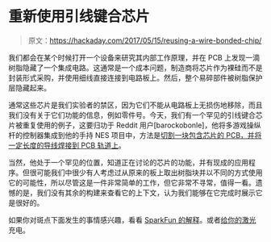 # 重新使用引线键合芯片

> 原文：<https://hackaday.com/2017/05/15/reusing-a-wire-bonded-chip/>

我们都会在某个时候打开一个设备来研究其内部工作原理，并在 PCB 上发现一滴树脂隐藏了一个集成电路。这通常是一个成本问题，制造商将芯片作为裸硅而不是封装形式采购，并使用细线直接连接到电路板上。然后，整个易碎部件被树脂保护层隐藏起来。

通常这些芯片是我们实验者的禁区，因为它们不能从电路板上无损伤地移除，而且我们没有关于它们功能的信息，例如零件号。今天，我们有一个罕见的引线键合芯片被重复使用的例子，这要归功于 Reddit 用户[barockobonle]，他将多游戏操纵杆的控制器集成到他的手持 NES 项目中，方法是[切割一块包含芯片的 PCB，并将一定长度的导线焊接到 PCB 轨道上](https://www.reddit.com/r/techsupportmacgyver/comments/6az7at/reusing_a_wire_bonded_chip/)。

当然，他处于一个罕见的位置，知道正在讨论的芯片的功能，并有现成的应用程序。但很可能我们中很少有人考虑过从原来的板上取出树脂块并以不同的方式使用它的可能性，所以尽管这是一件非常简单的工作，但它非常不寻常，值得一看。遗憾的是，我们没有其余的构建来查看它的上下文，认为我们能够在它完成时展示它是很好的。

如果你对斑点下面发生的事情感兴趣，看看 [SparkFun 的解释](http://hackaday.com/2016/08/25/the-mystery-behind-the-globs-of-epoxy/)。或者[给你的激光](http://hackaday.com/2015/08/24/using-a-laser-cutter-to-decap-ics/)充电。